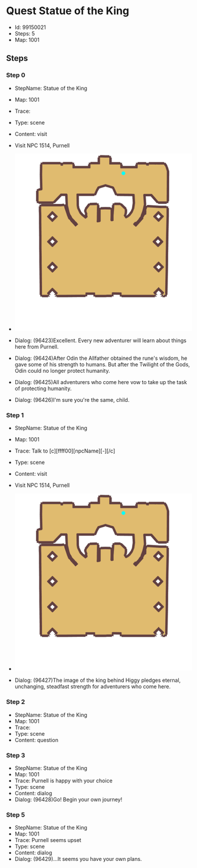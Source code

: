 # Quest Statue of the King

- Id: 99150021
- Steps: 5
- Map: 1001

## Steps

### Step 0
- StepName:  Statue of the King
- Map:  1001
- Trace:  
- Type:  scene
- Content:  visit
- Visit NPC 1514, Purnell

- ![images/99150021_0.png](images/99150021_0.png)
- Dialog: (96423)Excellent. Every new adventurer will learn about things here from Purnell.
- Dialog: (96424)After Odin the Allfather obtained the rune's wisdom, he gave some of his strength to humans. But after the Twilight of the Gods, Odin could no longer protect humanity.
- Dialog: (96425)All adventurers who come here vow to take up the task of protecting humanity. 
- Dialog: (96426)I'm sure you're the same, child. 


### Step 1
- StepName:  Statue of the King
- Map:  1001
- Trace:  Talk to [c][ffff00][npcName][-][/c]
- Type:  scene
- Content:  visit
- Visit NPC 1514, Purnell

- ![images/99150021_1.png](images/99150021_1.png)
- Dialog: (96427)The image of the king behind Higgy pledges eternal, unchanging, steadfast strength for adventurers who come here. 


### Step 2
- StepName:  Statue of the King
- Map:  1001
- Trace:  
- Type:  scene
- Content:  question


### Step 3
- StepName:  Statue of the King
- Map:  1001
- Trace:  Purnell is happy with your choice
- Type:  scene
- Content:  dialog
- Dialog: (96428)Go! Begin your own journey! 


### Step 5
- StepName:  Statue of the King
- Map:  1001
- Trace:  Purnell seems upset
- Type:  scene
- Content:  dialog
- Dialog: (96429)...It seems you have your own plans.


